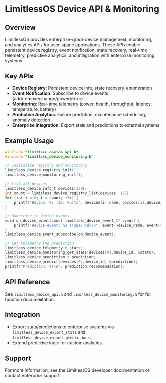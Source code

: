 # LimitlessOS Device API & Monitoring

## Overview
LimitlessOS provides enterprise-grade device management, monitoring, and analytics APIs for user-space applications. These APIs enable persistent device registry, event notification, state recovery, real-time telemetry, predictive analytics, and integration with enterprise monitoring systems.

## Key APIs
- **Device Registry**: Persistent device info, state recovery, enumeration
- **Event Notification**: Subscribe to device events (add/remove/change/power/error)
- **Monitoring**: Real-time telemetry (power, health, throughput, latency, temperature, battery)
- **Predictive Analytics**: Failure prediction, maintenance scheduling, anomaly detection
- **Enterprise Integration**: Export stats and predictions to external systems

## Example Usage
```c
#include "limitless_device_api.h"
#include "limitless_device_monitoring.h"

// Initialize registry and monitoring
limitless_device_registry_init();
limitless_device_monitoring_init();

// List all devices
limitless_device_info_t devices[128];
int count = limitless_device_registry_list(devices, 128);
for (int i = 0; i < count; i++) {
    printf("Device: %s (ID: %u)\n", devices[i].name, devices[i].device_id);
}

// Subscribe to device events
void on_device_event(const limitless_device_event_t* event) {
    printf("Device event: %s (Type: %d)\n", event->device_name, event->type);
}
limitless_device_event_subscribe(on_device_event);

// Get telemetry and prediction
limitless_device_telemetry_t stats;
limitless_device_monitoring_get_stats(devices[0].device_id, &stats);
limitless_device_prediction_t prediction;
limitless_device_predict(devices[0].device_id, &prediction);
printf("Prediction: %s\n", prediction.recommendation);
```

## API Reference
See `limitless_device_api.h` and `limitless_device_monitoring.h` for full function documentation.

## Integration
- Export stats/predictions to enterprise systems via `limitless_device_export_stats` and `limitless_device_export_predictions`.
- Extend predictive logic for custom analytics.

## Support
For more information, see the LimitlessOS developer documentation or contact enterprise support.

